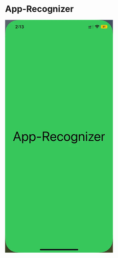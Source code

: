 # App-Recognizer
![](https://github.com/Izbanned/App-Recognizer/blob/main/MachineLearningApp/gif/GIF.gif)
